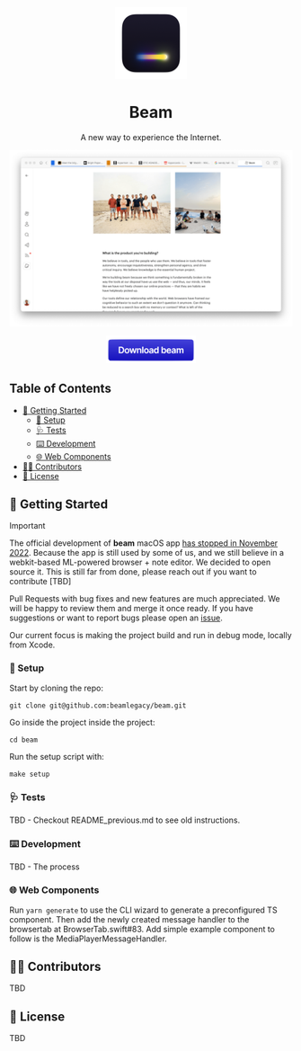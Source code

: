 <p align="center">
  <img src="https://github.com/beamlegacy/beam/blob/main/Beam/Assets/Assets.xcassets/AppIcon.appiconset/icon_256x256.png?raw=true" height="128">
  <h1 align="center">Beam</h1>
  <p align="center"> A new way to experience the Internet.</p>
</p>

<picture>
  <source media="(prefers-color-scheme: dark)" srcset=".github/assets/mainwindow_dark_optimized.png?raw=true">
  <source media="(prefers-color-scheme: light)" srcset=".github/assets/mainwindow_light_optimized.png?raw=true">
  <img alt="Beam Browser Preview" src=".github/assets/mainwindow_light_optimized.png?raw=true">
</picture>

<p align="center">
  <a href="https://www.dropbox.com/s/gwliqsubg64oaf1/Beam.dmg?dl=1">
    <img src=".github/assets/download_button.png?raw=true" width="160">
    </a>
</p>

<!-- omit in toc -->
## Table of Contents
- [🚀 Getting Started](#-getting-started)
  - [🔧 Setup](#-setup)
  - [🩺 Tests](#-tests)
  - [⌨️ Development](#️-development)
  - [🌐 Web Components](#-web-components)
- [👨‍💻 Contributors](#-contributors)
- [📖 License](#-license)


## 🚀 Getting Started 

> [!IMPORTANT]
> The official development of **beam** macOS app [has stopped in November 2022](https://twitter.com/getonbeam/status/1592134355371331585). Because the app is still used by some of us, and we still believe in a webkit-based ML-powered browser + note editor. We decided to open source it. This is still far from done, please reach out if you want to contribute [TBD]

Pull Requests with bug fixes and new features are much appreciated. We will be happy to review them and merge it once ready. If you have suggestions or want to report bugs please open an [issue](https://github.com/beamlegacy/beam/issues).

Our current focus is making the project build and run in debug mode, locally from Xcode.

### 🔧 Setup
Start by cloning the repo:
```shell
git clone git@github.com:beamlegacy/beam.git
```
Go inside the project inside the project:
```
cd beam
``` 
Run the setup script with:
```
make setup
```

### 🩺 Tests

TBD - Checkout README_previous.md to see old instructions.

### ⌨️ Development

TBD - The process

### 🌐 Web Components
Run `yarn generate` to use the CLI wizard to generate a preconfigured TS component. Then add the newly created message handler to the browsertab at BrowserTab.swift#83. Add simple example component to follow is the MediaPlayerMessageHandler.


## 👨‍💻 Contributors

TBD 

## 📖 License

TBD